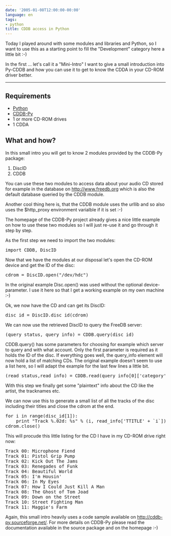```yaml
---
date: '2005-01-08T12:00:00-00:00'
language: en
tags:
- python
title: CDDB access in Python
---
```



Today I played around with some modules and libraries and Python, so I want to use this as a starting point to fill the "Development" category here a little bit :-)

In the first ... let's call it a "Mini-Intro" I want to give a small introduction into Py-CDDB and how you can use it to get to know the CDDA in your CD-ROM driver better.

-------------------------------

## Requirements

* <a href="http://www.python.org">Python</a>
* <a href="http://cddb-py.sourceforge.net/">CDDB-Py</a>
* 1 or more CD-ROM drives
* 1 CDDA

## What and how?

In this small intro you will get to know 2 modules provided by the CDDB-Py package:
1. DiscID
2. CDDB

You can use these two modules to access data about your audio CD stored for example in the database on <http://www.freedb.org> which is also the default database queried by the CDDB module. 

Another cool thing here is, that the CDDB module uses the urllib and so also uses the $http_proxy environment varialble if it is set :-)

The homepage of the CDDB-Py project already gives a nice little example on how to use these two modules so I will just re-use it and go through it step by step.

As the first step we need to import the two modules:

<pre class="code">import CDDB, DiscID</pre>

Now that we have the modules at our disposal let's open the CD-ROM device and get the ID of the disc:

<pre class="code">cdrom = DiscID.open("/dev/hdc")</pre>

In the original example Disc.open() was used without the optional device-parameter. I use it here so that I get a working example on my own machine :-)

Ok, we now have the CD and can get its DiscID:

<pre class="code">disc_id = DiscID.disc_id(cdrom)</pre>

We can now use the retrieved DiscID to query the FreeDB server:

<pre class="code">(query_status, query_info) = CDDB.query(disc_id)</pre>

CDDB.query() has some parameters for choosing for example which server to query and with what account. Only the first parameter is required as it holds the ID of the disc. If everything goes well, the query_info element will now hold a list of matching CDs. The original example doesn't seem to use a list here, so I will adapt the example for the last few lines a little bit.

<pre class="code">(read_status,read_info) = CDDB.read(query_info[0]['category'],query_info[0]['disc_id'])
</pre>

With this step we finally get some "plaintext" info about the CD like the artist, the tracknames etc.

We can now use this to generate a small list of all the tracks of the disc including their titles and close the cdrom at the end.

<pre class="code">for i in range(disc_id[1]):
	print "Track %.02d: %s" % (i, read_info['TTITLE' + `i`])
cdrom.close()
</pre>

This will procude this little listing for the CD I have in my CD-ROM drive right now:

<pre>Track 00: Microphone Fiend
Track 01: Pistol Grip Pump
Track 02: Kick Out The Jams
Track 03: Renegades of Funk
Track 04: Beautiful World
Track 05: I'm Housin'
Track 06: In My Eyes
Track 07: How I Could Just Kill A Man
Track 08: The Ghost of Tom Joad
Track 09: Down on the Street
Track 10: Street Fighting Man
Track 11: Maggie's Farm
</pre>

Again, this small intro heavily uses a code sample available on <http://cddb-py.sourceforge.net/>. For more details on CDDB-Py please read the documentation available in the source package and on the homepage :-)